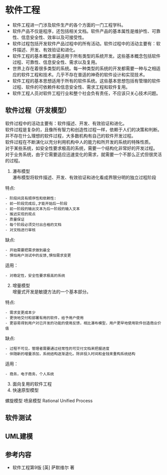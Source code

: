 # 软件工程
- 软件工程进一门涉及软件生产的各个方面的一门工程学科。
- 软件产品不仅是程序，还包括相关文档。软件产品的基本属性是维护性、可靠性、信息安全性、效率以及可接受性。
- 软件过程包括开发软件产品过程中的所有活动。软件过程中的活动主要有：软件描述、开发、有效验证和进化。
- 软件工程的基本概念普遍适用于所有类型的系统开发。这些基本概念包括软件过程、可靠性、信息安全性、需求以及复用。
- 世界上存在着很多类型的系统。每一种类型的系统的开发都需要一种与之相适应的软件工程和技术。几乎不存在普适的神奇的软件设计和实现技术。
- 软件工程的基本思想适用于所有的软件系统。这些基本思想包括有管理的软件过程、软件的可依赖件和信息安全性、需求工程和软件复用。
- 软件工程人员对软件工程行业和整个社会负有责任，不应该只关心技术问题。

## 软件过程（开发模型）
软件过程中的活动主要有：软件描述、开发、有效验证和进化。    
软件过程是复杂的，且像所有智力和创造性过程一样，依赖于人们的决策和判断。并不存在什么理想的软件过程，大多数机构有自己的软件开发过程。   
软件过程在不断演化以充分利用机构中人的能力和所开发的系统的特殊性质。    
对于某些系统，如安全性要求极高的系统，需要一个结构化非常好的开发过程。   
对于业务系统，由于它需要适应迅速变化的需求，就需要一个不那么正式但很灵活的过程。    

1. 瀑布模型    
瀑布模型将软件描述、开发、有效验证和进化看成界限分明的独立过程阶段      

特点:   
```
- 阶段间具有顺序性和依赖性:
- 前一阶段完成后,才能开始后一阶段
- 前一阶段的输出文本为后一阶段的输入文本
- 推迟实现的观点
- 质量保证
- 每个阶段必须交付出合格的文档
- 对文档进行审核
```
缺点:   
```
- 开始需要把需求做到最全
- 惧怕用户测试中的反馈,惧怕需求变更
```
适用：   
```
- 对稳定性，安全性要求极高的系统
```
2. 增量模型   
增量式开发是敏捷方法的一个基本部分。

特点:
```
- 需求变更成本少
- 更快地交付和部署有用的软件，给予用户使用
- 更容易得到用户对已开发的功能的使用反馈，相比瀑布模型，用户更早地使用软件创造商业价值
```
缺点:  
```
- 过程不可见，管理者需要通过经常性的可交付文档来把握进度
- 伴随新的增量添加，系统结构逐渐退化。除非投入时间和金钱来重构系统结构
```
适用：
```
- 商务，电子商务，个人系统
```
3. 面向复用的软件工程
4. 快速原型模型

螺旋模型
喷泉模型
Rational Unified Process
 

## 软件测试

## UML建模

## 参考内容
- 软件工程第9版 [英] 萨默维尔 著
